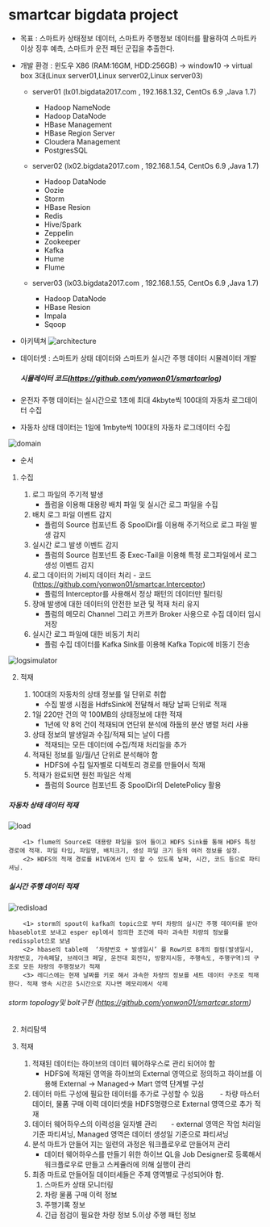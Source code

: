 # smartcar bigdata project

* 목표 : 스마트카 상태정보 데이터, 스마트카 주행정보 데이터를 활용하여 스마트카 이상 징후 예측, 스마트카 운전 패턴 군집을 추출한다. 

* 개발 환경 : 윈도우 X86 (RAM:16GM, HDD:256GB) -> window10 -> virtual box 3대(Linux server01,Linux server02,Linux server03)
    *  server01 (lx01.bigdata2017.com , 192.168.1.32, CentOs 6.9 ,Java 1.7)
         * Hadoop NameNode
         * Hadoop DataNode
         * HBase Management
         * HBase Region Server
         * Cloudera Management
         * PostgresSQL
         
    *  server02 (lx02.bigdata2017.com , 192.168.1.54, CentOs 6.9 ,Java 1.7)
    
         * Hadoop DataNode 
         * Oozie     
         * Storm
         * HBase Resion     
         * Redis     
         * Hive/Spark
         * Zeppelin         
         * Zookeeper 
         * Kafka
         * Hume             
         * Flume
         
    *  server03 (lx03.bigdata2017.com , 192.168.1.55, CentOs 6.9 ,Java 1.7)
         * Hadoop DataNode
         * HBase Resion
         * Impala
         * Sqoop
         

* 아키텍쳐
![architecture](https://github.com/yonwon01/bigdata/blob/master/architecture.png)

* 데이터셋 : 스마트카 상태 데이터와 스마트카 실시간 주행 데이터 시뮬레이터 개발
   ##### 시뮬레이터 코드(https://github.com/yonwon01/smartcarlog)

* 운전자 주행 데이터는 실시간으로 1초에 최대 4kbyte씩 100대의 자동차 로그데이터 수집
* 자동차 상태 데이터는 1일에 1mbyte씩 100대의 자동차 로그데이터 수집

![domain](https://github.com/yonwon01/bigdata/blob/master/domain.png)


* 순서
1)  수집

     1) 로그 파일의 주기적 발생
          -  플럼을 이용해 대용량 배치 파일 및 실시간 로그 파일을 수집
      2) 배치 로그 파일 이벤트 감지              
          -  플럼의 Source 컴포넌트 중 SpoolDir를 이용해 주기적으로 로그 파일 발생 감지
      3) 실시간 로그 발생 이벤트 감지           
          -  플럼의 Source 컴포넌트 중 Exec-Tail을 이용해 특정 로그파일에서 로그  생성 이벤트 감지
      4) 로그 데이터의 가비지 데이터 처리     - 코드(https://github.com/yonwon01/smartcar.Interceptor)
          -  플럼의 Interceptor를 사용해서 정상 패턴의 데이터만 필터링 
      5) 장애 발생에 대한 데이터의 안전한 보관 및 적재 처리 유지
          -  플럼의 메모리 Channel  그리고 카프카 Broker 사용으로  수집 데이터 임시 저장
      6) 실시간 로그 파일에 대한 비동기 처리 
          -  플럼 수집 데이터를 Kafka Sink를 이용해 Kafka Topic에 비동기 전송
          
![logsimulator](https://github.com/yonwon01/bigdata/blob/master/logsimualtor.png)


2) 적재

   1) 100대의 자동차의 상태 정보를 일 단위로 취합       
       - 수집 발생 시점을 HdfsSink에 전달해서 해당 날짜 단위로 적재
   2) 1일 220만 건의 약 100MB의 상태정보에 대한 적재 
       - 1년에 약 8억 건이 적재되며 연단위 분석에 하둡의 분산 병렬 처리 사용 
   3) 상태 정보의 발생일과 수집/적재 되는 날이 다름 
       - 적재되는 모든 데이터에 수집/적재 처리일을 추가
   4) 적재된 정보를 일/월/년 단위로 분석해야 함        
       - HDFS에 수집 일자별로 디렉토리 경로를 만들어서 적재
   5) 적재가 완료되면 원천 파일은 삭제                 
       - 플럼의 Source 컴포넌트 중 SpoolDir의 DeletePolicy 활용
       
       
##### 자동차 상태 데이터 적재
![load](https://github.com/yonwon01/bigdata/blob/master/load.png)

        <1> flume의 Source로 대용량 파일을 읽어 들이고 HDFS Sink를 통해 HDFS 특정 경로에 적재. 파일 타입, 파일명, 배치크기, 생성 파일 크기 등의 여러 정보를 설정.
        <2> HDFS의 적재 경로를 HIVE에서 인지 할 수 있도록 날짜, 시간, 코드 등으로 파티셔닝. 

##### 실시간 주행 데이터 적재
![redisload](https://github.com/yonwon01/bigdata/blob/master/redisload.png)

        <1> storm의 spout이 kafka의 topic으로 부터 차량의 실시간 주행 데이터를 받아 hbaseblot로 보내고 esper epl에서 정의한 조건에 따라 과속한 차량의 정보를 redissplot으로 보냄
        <2> hbase의 table에  ‘차량번호 + 발생일시’ 를 Row키로 8개의 컬럼(발생일시, 차량번호, 가속페달, 브레이크 페달, 운전대 회전각, 방향지시등, 주행속도, 주행구역)의 구조로 모든 차량의 주행정보가 적재
        <3> 레디스에는 현재 날짜를 키로 해서 과속한 차량의 정보를 세트 데이터 구조로 적재한다. 적재 영속 시간은 5시간으로 지나면 메모리에서 삭제
        
###### storm topology및 bolt구현 (https://github.com/yonwon01/smartcar.storm)


2) 처리탐색
2) 적재

   1) 적재된 데이터는 하이브의 데이터 웨어하우스로 관리 되어야 함              
        - HDFS에 적재된 영역을 하이브의 External 영역으로 정의하고 하이브를 이용해 External -> Managed-> Mart 영역 단계별 구성
   2) 데이터 마트 구성에 필요한 데이터를 추가로 구성할 수 있음
        - 차량 마스터 데이터, 물품 구매 이력 데이터셋을 HDFS명령으로 External 영역으로 추가 적재
   3) 데이터 웨어하우스의 이력성을 일자별 관리
        - external 영역은 작업 처리일 기준 파티셔닝, Managed 영역은 데이터 생성일 기준으로 파티셔닝
   4) 분석 마트가 만들어 지는 일련의 과정은 워크플로우로 만들어져 관리
       - 데이터 웨어하우스를 만들기 위한 하이브 QL을 Job Designer로 등록해서 워크플로우로 만들고 스케쥴러에 의해 실행이 관리 
   5) 최종 마트로 만들어질 데이터세들은 주제 영역별로 구성되어야 함.
         1. 스마트카 상태 모니터링 
         2. 차량 물품 구매 이력 정보 
         3. 주행기록 정보 
         4. 긴급 점검이 필요한 차량 정보 
         5.이상 주행 패턴 정보
           



























